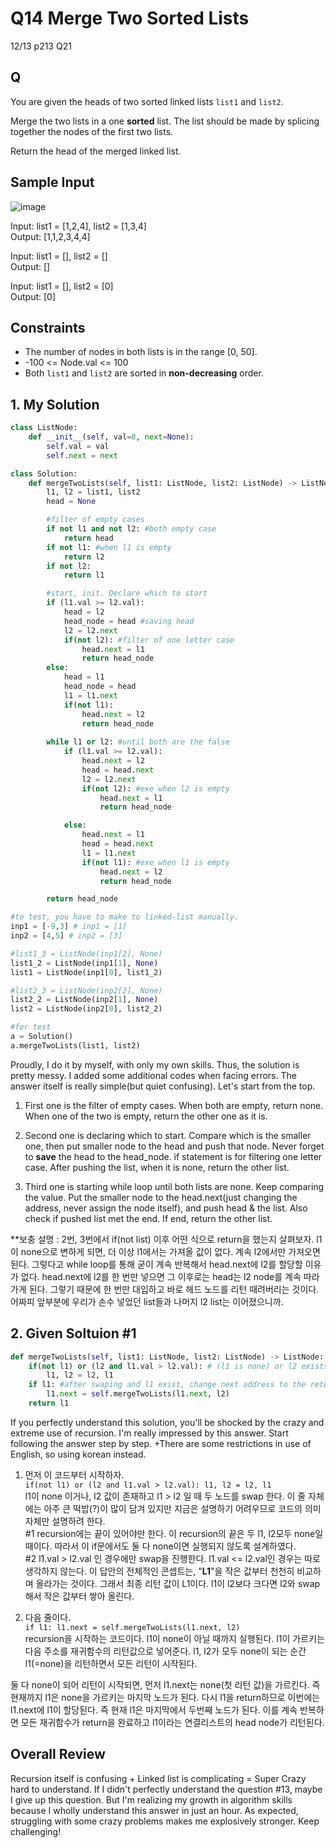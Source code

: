 # Q14 Merge Two Sorted Lists

12/13 p213 Q21

## Q

You are given the heads of two sorted linked lists `list1` and `list2`.

Merge the two lists in a one __sorted__ list. The list should be made by splicing together the nodes of the first two lists.

Return the head of the merged linked list.

## Sample Input

![image](https://user-images.githubusercontent.com/68508521/145828901-c1bf9b70-0604-4fb4-bb1b-9b6f310c3914.png)

Input: list1 = [1,2,4], list2 = [1,3,4]  
Output: [1,1,2,3,4,4]

Input: list1 = [], list2 = []  
Output: []

Input: list1 = [], list2 = [0]  
Output: [0]

## Constraints
- The number of nodes in both lists is in the range [0, 50].
- -100 <= Node.val <= 100
- Both `list1` and `list2` are sorted in __non-decreasing__ order.


## 1. My Solution

```py
class ListNode:
    def __init__(self, val=0, next=None):
        self.val = val
        self.next = next

class Solution:
    def mergeTwoLists(self, list1: ListNode, list2: ListNode) -> ListNode:
        l1, l2 = list1, list2
        head = None

        #filter of empty cases
        if not l1 and not l2: #both empty case
            return head
        if not l1: #when l1 is empty
            return l2
        if not l2:
            return l1

        #start, init. Declare which to start
        if (l1.val >= l2.val):
            head = l2
            head_node = head #saving head
            l2 = l2.next
            if(not l2): #filter of one letter case
                head.next = l1
                return head_node
        else:
            head = l1
            head_node = head
            l1 = l1.next
            if(not l1):
                head.next = l2
                return head_node
        
        while l1 or l2: #until both are the false
            if (l1.val >= l2.val):
                head.next = l2
                head = head.next
                l2 = l2.next
                if(not l2): #exe when l2 is empty
                    head.next = l1
                    return head_node

            else:
                head.next = l1
                head = head.next
                l1 = l1.next
                if(not l1): #exe when l1 is empty
                    head.next = l2
                    return head_node

        return head_node
```

```py
#to test, you have to make to linked-list manually. 
inp1 = [-9,3] # inp1 = [1]
inp2 = [4,5] # inp2 = [3]

#list1_3 = ListNode(inp1[2], None)
list1_2 = ListNode(inp1[1], None)
list1 = ListNode(inp1[0], list1_2)

#list2_3 = ListNode(inp2[2], None)
list2_2 = ListNode(inp2[1], None)
list2 = ListNode(inp2[0], list2_2)

#for test
a = Solution()
a.mergeTwoLists(list1, list2)
```

Proudly, I do it by myself, with only my own skills. Thus, the solution is pretty messy. I added some additional codes when facing errors. The answer itself is really simple(but quiet confusing). Let's start from the top.

1. First one is the filter of empty cases. When both are empty, return none. When one of the two is empty, return the other one as it is.

2. Second one is declaring which to start. Compare which is the smaller one, then put smaller node to the head and push that node. Never forget to __save__ the head to the head_node. if statement is for filtering one letter case. After pushing the list, when it is none, return the other list.

3. Third one is starting while loop until both lists are none. Keep comparing the value. Put the smaller node to the head.next(just changing the address, never assign the node itself), and push head & the list. Also check if pushed list met the end. If end, return the other list.

**보충 설명 : 2번, 3번에서 if(not list) 이후 어떤 식으로 return을 했는지 살펴보자. l1이 none으로 변하게 되면, 더 이상 l1에서는 가져올 값이 없다. 계속 l2에서만 가져오면 된다. 그렇다고 while loop를 통해 굳이 계속 반복해서 head.next에 l2를 할당할 이유가 없다. head.next에 l2를 한 번만 넣으면 그 이후로는 head는 l2 node를 계속 따라가게 된다. 그렇기 때문에 한 번만 대입하고 바로 헤드 노드를 리턴 때려버리는 것이다. 어짜피 앞부분에 우리가 손수 넣었던 list들과 나머지 l2 list는 이어졌으니까.

## 2. Given Soltuion #1

```py
def mergeTwoLists(self, list1: ListNode, list2: ListNode) -> ListNode:
    if(not l1) or (l2 and l1.val > l2.val): # (l1 is none) or l2 exists and l1 > l2
        l1, l2 = l2, l1
    if l1: #after swaping and l1 exist, change next address to the return of itself.
        l1.next = self.mergeTwoLists(l1.next, l2)
    return l1
```

If you perfectly understand this solution, you'll be shocked by the crazy and extreme use of recursion. I'm really impressed by this answer. Start following the answer step by step. +There are some restrictions in use of English, so using korean instead.

1. 먼저 이 코드부터 시작하자.   
`if(not l1) or (l2 and l1.val > l2.val): l1, l2 = l2, l1`  
l1이 none 이거나, l2 값이 존재하고 l1 > l2 일 때 두 노드를 swap 한다. 이 줄 자체에는 아주 큰 떡밥(?)이 많이 담겨 있지만 지금은 설명하기 어려우므로 코드의 의미 자체만 설명하려 한다.  
#1 recursion에는 끝이 있어야만 한다. 이 recursion의 끝은 두 l1, l2모두 none일 때이다. 따라서 이 if문에서도 둘 다 none이면 실행되지 않도록 설계하였다.  
#2 l1.val > l2.val 인 경우에만 swap을 진행한다. l1.val <= l2.val인 경우는 따로 생각하지 않는다. 이 답안의 전체적인 콘셉트는, "__L1__"을 작은 값부터 천천히 비교하며 올라가는 것이다. 그래서 최종 리턴 값이 L1이다. l1이 l2보다 크다면 l2와 swap해서 작은 값부터 쌓아 올린다.

2. 다음 줄이다.  
`if l1: l1.next = self.mergeTwoLists(l1.next, l2)`  
recursion을 시작하는 코드이다. l1이 none이 아닐 때까지 실행된다. l1이 가르키는 다음 주소를 재귀함수의 리턴값으로 넣어준다. l1, l2가 모두 none이 되는 순간 l1(=none)을 리턴하면서 모든 리턴이 시작된다.

둘 다 none이 되어 리턴이 시작되면, 먼저 l1.next는 none(첫 리턴 값)을 가르킨다. 즉 현재까지 l1은 none을 가르키는 마지막 노드가 된다. 다시 l1을 return하므로 이번에는 l1.next에 l1이 할당된다. 즉 현재 l1은 마지막에서 두번째 노드가 된다. 이를 계속 반복하면 모든 재귀함수가 return을 완료하고 l1이라는 연결리스트의 head node가 리턴된다. 

## Overall Review

Recursion itself is confusing + Linked list is complicating = Super Crazy hard to understand. If I didn't perfectly understand the question #13, maybe I give up this question. But I'm realizing my growth in algorithm skills because I wholly understand this answer in just an hour. As expected, struggling with some crazy problems makes me explosively stronger. Keep challenging!
